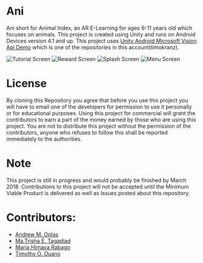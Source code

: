# Ani
Ani short for Animal Index, an AR E-Learning for ages 6-11 years old which focuses on animals. This project is created using Unity and runs on Android Devices version 4.1 and up. This project uses [Unity Android Microsoft Vision Api Demo](https://github.com/timokranz/Unity-Android-Microsoft-Vision-Api-Demo) which is one of the repositories in this account(timokranz).

![Tutorial Screen](ScreenShots/1.png)
![Reward Screen](ScreenShots/2.png)
![Splash Screen](ScreenShots/3.png)
![Menu Screen](ScreenShots/4.png)

# License
By cloning this Repository you agree that before you use this project you will have to email one of the developers for permission to use it personally or for educational purposes. Using this project for commercial will grant the contributors to earn a part of the money earned by those who are using this project. You are not to distribute this project without the permission of the contributors, anyone who refuses to follow this shall be reported immediately to the authorities.

# Note
This project is still in progress and would probably be finished by March 2018. Contributions to this project will not be accepted until the Minimum Viable Product is delivered as well as Issues posted about this repository.

# Contributors:
- [Andrew M. Oplas](https://www.facebook.com/andrew.oplas)
- [Ma.Trisha E. Tagadiad](https://www.facebook.com/trshtgdds)
- [Maria Himaya Rabago](https://www.facebook.com/itwasfeb)
- [Timothy O. Ouano](https://www.facebook.com/TrashTalkTim)
